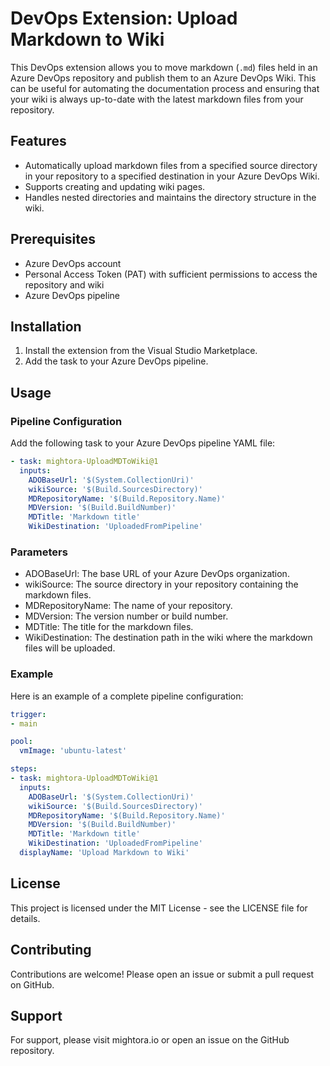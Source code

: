 # DevOps Extension: Upload Markdown to Wiki

This DevOps extension allows you to move markdown (`.md`) files held in an Azure DevOps repository and publish them to an Azure DevOps Wiki. This can be useful for automating the documentation process and ensuring that your wiki is always up-to-date with the latest markdown files from your repository.

## Features

- Automatically upload markdown files from a specified source directory in your repository to a specified destination in your Azure DevOps Wiki.
- Supports creating and updating wiki pages.
- Handles nested directories and maintains the directory structure in the wiki.

## Prerequisites

- Azure DevOps account
- Personal Access Token (PAT) with sufficient permissions to access the repository and wiki
- Azure DevOps pipeline

## Installation

1. Install the extension from the Visual Studio Marketplace.
2. Add the task to your Azure DevOps pipeline.

## Usage

### Pipeline Configuration

Add the following task to your Azure DevOps pipeline YAML file:

```yaml
- task: mightora-UploadMDToWiki@1
  inputs:
    ADOBaseUrl: '$(System.CollectionUri)'
    wikiSource: '$(Build.SourcesDirectory)'
    MDRepositoryName: '$(Build.Repository.Name)'
    MDVersion: '$(Build.BuildNumber)'
    MDTitle: 'Markdown title'
    WikiDestination: 'UploadedFromPipeline'
```

### Parameters
- ADOBaseUrl: The base URL of your Azure DevOps organization.
- wikiSource: The source directory in your repository containing the markdown files.
- MDRepositoryName: The name of your repository.
- MDVersion: The version number or build number.
- MDTitle: The title for the markdown files.
- WikiDestination: The destination path in the wiki where the markdown files will be uploaded.

### Example

Here is an example of a complete pipeline configuration:

```yaml
trigger:
- main

pool:
  vmImage: 'ubuntu-latest'

steps:
- task: mightora-UploadMDToWiki@1
  inputs:
    ADOBaseUrl: '$(System.CollectionUri)'
    wikiSource: '$(Build.SourcesDirectory)'
    MDRepositoryName: '$(Build.Repository.Name)'
    MDVersion: '$(Build.BuildNumber)'
    MDTitle: 'Markdown title'
    WikiDestination: 'UploadedFromPipeline'
  displayName: 'Upload Markdown to Wiki'
```

## License
This project is licensed under the MIT License - see the LICENSE file for details.

## Contributing
Contributions are welcome! Please open an issue or submit a pull request on GitHub.

## Support
For support, please visit mightora.io or open an issue on the GitHub repository.


